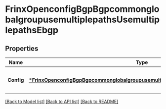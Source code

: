 # FrinxOpenconfigBgpBgpcommonglobalgroupusemultiplepathsUsemultiplepathsEbgp

## Properties
Name | Type | Description | Notes
------------ | ------------- | ------------- | -------------
**Config** | [***FrinxOpenconfigBgpBgpcommonglobalgroupusemultiplepathsUsemultiplepathsEbgpConfig**](frinx.openconfig.bgp.bgpcommonglobalgroupusemultiplepaths.usemultiplepaths.ebgp.Config.md) | Optional[Configuration parameters relating to eBGP multipath] REF:Optional.empty | [optional] [default to null]

[[Back to Model list]](../README.md#documentation-for-models) [[Back to API list]](../README.md#documentation-for-api-endpoints) [[Back to README]](../README.md)


